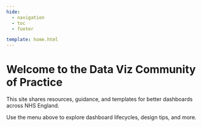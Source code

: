 ```yaml
---
hide:
  - navigation
  - toc
  - footer

template: home.html
---
```


# Welcome to the Data Viz Community of Practice

This site shares resources, guidance, and templates for better dashboards across NHS England.

Use the menu above to explore dashboard lifecycles, design tips, and more.
